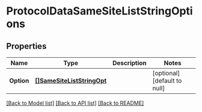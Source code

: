 # ProtocolDataSameSiteListStringOptions

## Properties
Name | Type | Description | Notes
------------ | ------------- | ------------- | -------------
**Option** | [**[]SameSiteListStringOpt**](SameSiteListString_opt.md) |  | [optional] [default to null]

[[Back to Model list]](../README.md#documentation-for-models) [[Back to API list]](../README.md#documentation-for-api-endpoints) [[Back to README]](../README.md)

